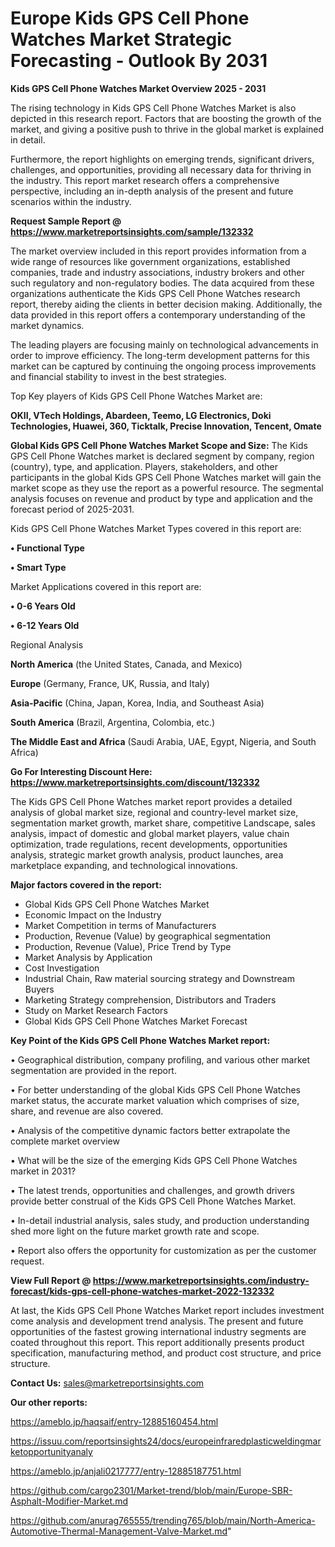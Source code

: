  # Europe Kids GPS Cell Phone Watches Market Strategic Forecasting - Outlook By 2031

<Strong> Kids GPS Cell Phone Watches Market Overview 2025 - 2031</strong>

The rising technology in Kids GPS Cell Phone Watches Market is also depicted in this research report. Factors that are boosting the growth of the market, and giving a positive push to thrive in the global market is explained in detail.

Furthermore, the report highlights on emerging trends, significant drivers, challenges, and opportunities, providing all necessary data for thriving in the industry. This report market research offers a comprehensive perspective, including an in-depth analysis of the present and future scenarios within the industry.

<strong>Request Sample Report @ <a href=https://www.marketreportsinsights.com/sample/132332>https://www.marketreportsinsights.com/sample/132332</a></strong>

The market overview included in this report provides information from a wide range of resources like government organizations, established companies, trade and industry associations, industry brokers and other such regulatory and non-regulatory bodies. The data acquired from these organizations authenticate the Kids GPS Cell Phone Watches research report, thereby aiding the clients in better decision making. Additionally, the data provided in this report offers a contemporary understanding of the market dynamics.

The leading players are focusing mainly on technological advancements in order to improve efficiency. The long-term development patterns for this market can be captured by continuing the ongoing process improvements and financial stability to invest in the best strategies.

Top Key players of Kids GPS Cell Phone Watches Market are:

<strong>OKII, VTech Holdings, Abardeen, Teemo, LG Electronics, Doki Technologies, Huawei, 360, Ticktalk, Precise Innovation, Tencent, Omate</strong>

<strong><b>Global Kids GPS Cell Phone Watches Market Scope and Size:</b></strong>
The Kids GPS Cell Phone Watches market is declared segment by company, region (country), type, and application. Players, stakeholders, and other participants in the global Kids GPS Cell Phone Watches market will gain the market scope as they use the report as a powerful resource. The segmental analysis focuses on revenue and product by type and application and the forecast period of 2025-2031.

Kids GPS Cell Phone Watches Market Types covered in this report are:

<strong>• Functional Type

• Smart Type</strong>

Market Applications covered in this report are:

<strong>• 0-6 Years Old

• 6-12 Years Old</strong> 

Regional Analysis

<strong>North America</strong> (the United States, Canada, and Mexico)

<strong>Europe</strong> (Germany, France, UK, Russia, and Italy)

<strong>Asia-Pacific</strong> (China, Japan, Korea, India, and Southeast Asia)

<strong>South America</strong> (Brazil, Argentina, Colombia, etc.)

<strong>The Middle East and Africa</strong> (Saudi Arabia, UAE, Egypt, Nigeria, and South Africa)

<strong>Go For Interesting Discount Here: <a href=https://www.marketreportsinsights.com/discount/132332>https://www.marketreportsinsights.com/discount/132332</a></strong>

The Kids GPS Cell Phone Watches market report provides a detailed analysis of global market size, regional and country-level market size, segmentation market growth, market share, competitive Landscape, sales analysis, impact of domestic and global market players, value chain optimization, trade regulations, recent developments, opportunities analysis, strategic market growth analysis, product launches, area marketplace expanding, and technological innovations.

<strong><b>Major factors covered in the report:</b></strong>
<ul>
  <li>Global Kids GPS Cell Phone Watches Market </li>
  <li>Economic Impact on the Industry</li>
  <li>Market Competition in terms of Manufacturers</li>
  <li>Production, Revenue (Value) by geographical segmentation</li>
  <li>Production, Revenue (Value), Price Trend by Type</li>
  <li>Market Analysis by Application</li>
  <li>Cost Investigation</li>
  <li>Industrial Chain, Raw material sourcing strategy and Downstream Buyers</li>
  <li>Marketing Strategy comprehension, Distributors and Traders</li>
  <li>Study on Market Research Factors</li>
  <li>Global Kids GPS Cell Phone Watches Market Forecast</li>
</ul>

<strong><b>Key Point of the Kids GPS Cell Phone Watches Market report:</b></strong>

• Geographical distribution, company profiling, and various other market segmentation are provided in the report.

• For better understanding of the global Kids GPS Cell Phone Watches market status, the accurate market valuation which comprises of size, share, and revenue are also covered.

• Analysis of the competitive dynamic factors better extrapolate the complete market overview

• What will be the size of the emerging Kids GPS Cell Phone Watches market in 2031?

• The latest trends, opportunities and challenges, and growth drivers provide better construal of the Kids GPS Cell Phone Watches Market.

• In-detail industrial analysis, sales study, and production understanding shed more light on the future market growth rate and scope.

• Report also offers the opportunity for customization as per the customer request.

<strong><b>View Full Report @ <a href=https://www.marketreportsinsights.com/industry-forecast/kids-gps-cell-phone-watches-market-2022-132332>https://www.marketreportsinsights.com/industry-forecast/kids-gps-cell-phone-watches-market-2022-132332</a></b></strong>


At last, the Kids GPS Cell Phone Watches Market report includes investment come analysis and development trend analysis. The present and future opportunities of the fastest growing international industry segments are coated throughout this report. This report additionally presents product specification, manufacturing method, and product cost structure, and price structure.

<strong>Contact Us:</strong>
sales@marketreportsinsights.com

<strong>Our other reports:</strong>

<a href=https://ameblo.jp/haqsaif/entry-12885160454.html>https://ameblo.jp/haqsaif/entry-12885160454.html</a>

<a href=https://issuu.com/reportsinsights24/docs/europeinfraredplasticweldingmarketopportunityanaly>https://issuu.com/reportsinsights24/docs/europeinfraredplasticweldingmarketopportunityanaly</a>

<a href=https://ameblo.jp/anjali0217777/entry-12885187751.html>https://ameblo.jp/anjali0217777/entry-12885187751.html</a>

<a href=https://github.com/cargo2301/Market-trend/blob/main/Europe-SBR-Asphalt-Modifier-Market.md>https://github.com/cargo2301/Market-trend/blob/main/Europe-SBR-Asphalt-Modifier-Market.md</a>

<a href=https://github.com/anurag765555/trending765/blob/main/North-America-Automotive-Thermal-Management-Valve-Market.md>https://github.com/anurag765555/trending765/blob/main/North-America-Automotive-Thermal-Management-Valve-Market.md</a>"
